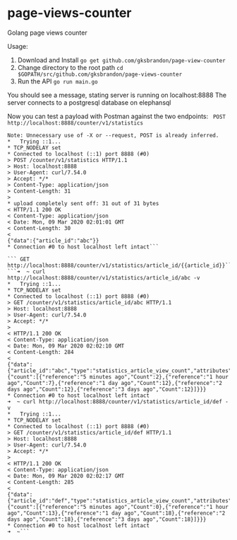 # page-views-counter
Golang page views counter

Usage:

1. Download and Install ```go get github.com/gksbrandon/page-view-counter```
2. Change directory to the root path ```cd $GOPATH/src/github.com/gksbrandon/page-views-counter```
3. Run the API ```go run main.go```

You should see a message, stating server is running on localhost:8888
The server connects to a postgresql database on elephansql

Now you can test a payload with Postman against the two endpoints:
``` POST http://localhost:8888/counter/v1/statistics```
```➜  ~ curl -H "Content-Type: application/json" -X POST -d '{"data": {"article_id": "abc"}}' http://localhost:8888/counter/v1/statistics -v
Note: Unnecessary use of -X or --request, POST is already inferred.
*   Trying ::1...
* TCP_NODELAY set
* Connected to localhost (::1) port 8888 (#0)
> POST /counter/v1/statistics HTTP/1.1
> Host: localhost:8888
> User-Agent: curl/7.54.0
> Accept: */*
> Content-Type: application/json
> Content-Length: 31
>
* upload completely sent off: 31 out of 31 bytes
< HTTP/1.1 200 OK
< Content-Type: application/json
< Date: Mon, 09 Mar 2020 02:01:01 GMT
< Content-Length: 30
<
{"data":{"article_id":"abc"}}
* Connection #0 to host localhost left intact```

``` GET http://localhost:8888/counter/v1/statistics/article_id/{{article_id}}```
```➜  ~ curl http://localhost:8888/counter/v1/statistics/article_id/abc -v
*   Trying ::1...
* TCP_NODELAY set
* Connected to localhost (::1) port 8888 (#0)
> GET /counter/v1/statistics/article_id/abc HTTP/1.1
> Host: localhost:8888
> User-Agent: curl/7.54.0
> Accept: */*
>
< HTTP/1.1 200 OK
< Content-Type: application/json
< Date: Mon, 09 Mar 2020 02:02:10 GMT
< Content-Length: 284
<
{"data":{"article_id":"abc","type":"statistics_article_view_count","attributes":{"count":[{"reference":"5 minutes ago","Count":2},{"reference":"1 hour ago","Count":7},{"reference":"1 day ago","Count":12},{"reference":"2 days ago","Count":12},{"reference":"3 days ago","Count":12}]}}}
* Connection #0 to host localhost left intact
➜  ~ curl http://localhost:8888/counter/v1/statistics/article_id/def -v
*   Trying ::1...
* TCP_NODELAY set
* Connected to localhost (::1) port 8888 (#0)
> GET /counter/v1/statistics/article_id/def HTTP/1.1
> Host: localhost:8888
> User-Agent: curl/7.54.0
> Accept: */*
>
< HTTP/1.1 200 OK
< Content-Type: application/json
< Date: Mon, 09 Mar 2020 02:02:17 GMT
< Content-Length: 285
<
{"data":{"article_id":"def","type":"statistics_article_view_count","attributes":{"count":[{"reference":"5 minutes ago","Count":0},{"reference":"1 hour ago","Count":13},{"reference":"1 day ago","Count":18},{"reference":"2 days ago","Count":18},{"reference":"3 days ago","Count":18}]}}}
* Connection #0 to host localhost left intact
➜  ~```